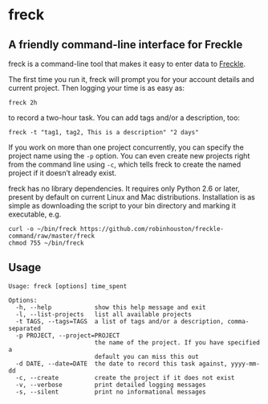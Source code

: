 # freck
## A friendly command-line interface for Freckle

freck is a command-line tool that makes it easy to enter data to [Freckle](http://letsfreckle.com).

The first time you run it, freck will prompt you for your account details and current project.
Then logging your time is as easy as:

    freck 2h

to record a two-hour task. You can add tags and/or a description, too:

    freck -t "tag1, tag2, This is a description" "2 days"

If you work on more than one project concurrently, you can specify the
project name using the `-p` option. You can even create new projects
right from the command line using `-c`, which tells freck to create
the named project if it doesn’t already exist.

freck has no library dependencies. It requires only Python 2.6 or later,
present by default on current Linux and Mac distributions. Installation is
as simple as downloading the script to your bin directory and marking it
executable, e.g.

    curl -o ~/bin/freck https://github.com/robinhouston/freckle-command/raw/master/freck
    chmod 755 ~/bin/freck

## Usage

    Usage: freck [options] time_spent

    Options:
      -h, --help            show this help message and exit
      -l, --list-projects   list all available projects
      -t TAGS, --tags=TAGS  a list of tags and/or a description, comma-separated
      -p PROJECT, --project=PROJECT
                            the name of the project. If you have specified a
                            default you can miss this out
      -d DATE, --date=DATE  the date to record this task against, yyyy-mm-dd
      -c, --create          create the project if it does not exist
      -v, --verbose         print detailed logging messages
      -s, --silent          print no informational messages

